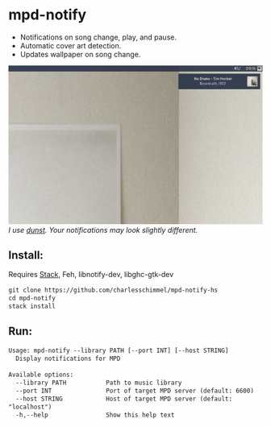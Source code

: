 # mpd-notify

* Notifications on song change, play, and pause.
* Automatic cover art detection.
* Updates wallpaper on song change.

![mpd-notify-screenshot.png](mpd-notify-screenshot.png)
_I use [dunst](https://wiki.archlinux.org/index.php/Dunst). Your notifications may look slightly different._


## Install:
Requires [Stack](https://docs.haskellstack.org/en/stable/README/), Feh, libnotify-dev, libghc-gtk-dev

    git clone https://github.com/charlesschimmel/mpd-notify-hs
    cd mpd-notify
    stack install

## Run:
    Usage: mpd-notify --library PATH [--port INT] [--host STRING]
      Display notifications for MPD

    Available options:
      --library PATH           Path to music library
      --port INT               Port of target MPD server (default: 6600)
      --host STRING            Host of target MPD server (default: "localhost")
      -h,--help                Show this help text
